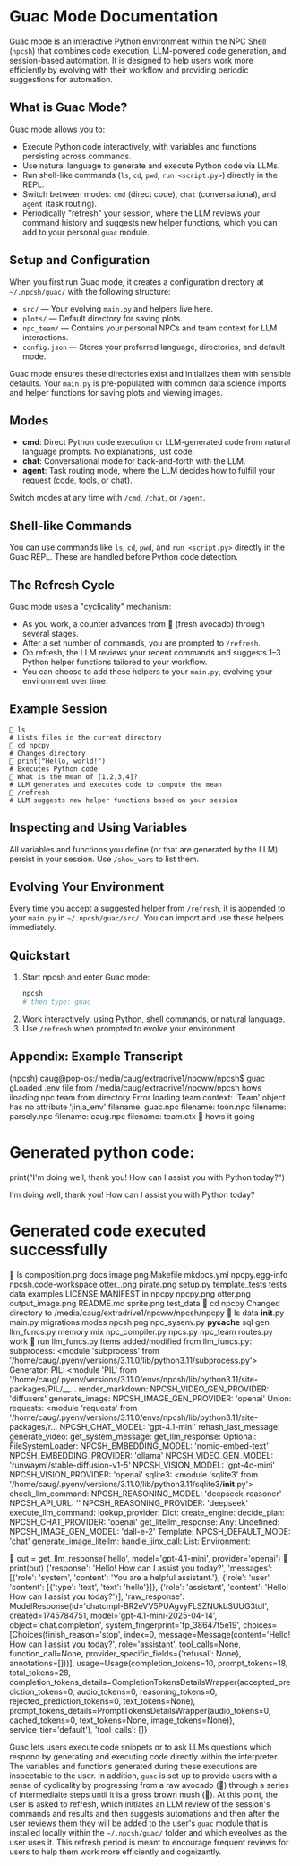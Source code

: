 # Guac Mode Documentation

Guac mode is an interactive Python environment within the NPC Shell (`npcsh`) that combines code execution, LLM-powered code generation, and session-based automation. It is designed to help users work more efficiently by evolving with their workflow and providing periodic suggestions for automation.

## What is Guac Mode?

Guac mode allows you to:
- Execute Python code interactively, with variables and functions persisting across commands.
- Use natural language to generate and execute Python code via LLMs.
- Run shell-like commands (`ls`, `cd`, `pwd`, `run <script.py>`) directly in the REPL.
- Switch between modes: `cmd` (direct code), `chat` (conversational), and `agent` (task routing).
- Periodically "refresh" your session, where the LLM reviews your command history and suggests new helper functions, which you can add to your personal `guac` module.

## Setup and Configuration

When you first run Guac mode, it creates a configuration directory at `~/.npcsh/guac/` with the following structure:

- `src/` — Your evolving `main.py` and helpers live here.
- `plots/` — Default directory for saving plots.
- `npc_team/` — Contains your personal NPCs and team context for LLM interactions.
- `config.json` — Stores your preferred language, directories, and default mode.

Guac mode ensures these directories exist and initializes them with sensible defaults. Your `main.py` is pre-populated with common data science imports and helper functions for saving plots and viewing images.

## Modes

- **cmd**: Direct Python code execution or LLM-generated code from natural language prompts. No explanations, just code.
- **chat**: Conversational mode for back-and-forth with the LLM.
- **agent**: Task routing mode, where the LLM decides how to fulfill your request (code, tools, or chat).

Switch modes at any time with `/cmd`, `/chat`, or `/agent`.

## Shell-like Commands

You can use commands like `ls`, `cd`, `pwd`, and `run <script.py>` directly in the Guac REPL. These are handled before Python code detection.

## The Refresh Cycle

Guac mode uses a "cyclicality" mechanism:
- As you work, a counter advances from 🥑 (fresh avocado) through several stages.
- After a set number of commands, you are prompted to `/refresh`.
- On refresh, the LLM reviews your recent commands and suggests 1–3 Python helper functions tailored to your workflow.
- You can choose to add these helpers to your `main.py`, evolving your environment over time.

## Example Session

```shell
🥑 ls
# Lists files in the current directory
🥑 cd npcpy
# Changes directory
🥑 print("Hello, world!")
# Executes Python code
🥑 What is the mean of [1,2,3,4]?
# LLM generates and executes code to compute the mean
🥑 /refresh
# LLM suggests new helper functions based on your session
```

## Inspecting and Using Variables

All variables and functions you define (or that are generated by the LLM) persist in your session. Use `/show_vars` to list them.

## Evolving Your Environment

Every time you accept a suggested helper from `/refresh`, it is appended to your `main.py` in `~/.npcsh/guac/src/`. You can import and use these helpers immediately.

## Quickstart

1. Start npcsh and enter Guac mode:
   ```zsh
   npcsh
   # then type: guac
   ```
2. Work interactively, using Python, shell commands, or natural language.
3. Use `/refresh` when prompted to evolve your environment.

## Appendix: Example Transcript

(npcsh) caug@pop-os:/media/caug/extradrive1/npcww/npcsh$ guac
gLoaded .env file from /media/caug/extradrive1/npcww/npcsh
hows iloading npc team from directory
Error loading team context: 'Team' object has no attribute 'jinja_env'
filename:  guac.npc
filename:  toon.npc
filename:  parsely.npc
filename:  caug.npc
filename:  team.ctx
🥑 hows it going

# Generated python code:
print("I'm doing well, thank you! How can I assist you with Python today?")

I'm doing well, thank you! How can I assist you with Python today?

# Generated code executed successfully

🥑 ls
composition.png  docs      image.png  Makefile     mkdocs.yml  npcpy.egg-info  npcsh.code-workspace  otter_.png        pirate.png  setup.py    template_tests  tests
data             examples  LICENSE    MANIFEST.in  npcpy       npcpy.png       otter.png             output_image.png  README.md   sprite.png  test_data
🥑 cd npcpy
Changed directory to /media/caug/extradrive1/npcww/npcsh/npcpy
🥑 ls
data  __init__.py   main.py  migrations  modes            npcsh.png  npc_sysenv.py  __pycache__  sql
gen   llm_funcs.py  memory   mix         npc_compiler.py  npcs.py    npc_team       routes.py    work
🥑 run llm_funcs.py
Items added/modified from llm_funcs.py:
  subprocess: <module 'subprocess' from '/home/caug/.pyenv/versions/3.11.0/lib/python3.11/subprocess.py'>
  Generator: <function or class>
  PIL: <module 'PIL' from '/home/caug/.pyenv/versions/3.11.0/envs/npcsh/lib/python3.11/site-packages/PIL/__...
  render_markdown: <function or class>
  NPCSH_VIDEO_GEN_PROVIDER: 'diffusers'
  generate_image: <function or class>
  NPCSH_IMAGE_GEN_PROVIDER: 'openai'
  Union: <function or class>
  requests: <module 'requests' from '/home/caug/.pyenv/versions/3.11.0/envs/npcsh/lib/python3.11/site-packages/r...
  NPCSH_CHAT_MODEL: 'gpt-4.1-mini'
  rehash_last_message: <function or class>
  generate_video: <function or class>
  get_system_message: <function or class>
  get_llm_response: <function or class>
  Optional: <function or class>
  FileSystemLoader: <function or class>
  NPCSH_EMBEDDING_MODEL: 'nomic-embed-text'
  NPCSH_EMBEDDING_PROVIDER: 'ollama'
  NPCSH_VIDEO_GEN_MODEL: 'runwayml/stable-diffusion-v1-5'
  NPCSH_VISION_MODEL: 'gpt-4o-mini'
  NPCSH_VISION_PROVIDER: 'openai'
  sqlite3: <module 'sqlite3' from '/home/caug/.pyenv/versions/3.11.0/lib/python3.11/sqlite3/__init__.py'>
  check_llm_command: <function or class>
  NPCSH_REASONING_MODEL: 'deepseek-reasoner'
  NPCSH_API_URL: ''
  NPCSH_REASONING_PROVIDER: 'deepseek'
  execute_llm_command: <function or class>
  lookup_provider: <function or class>
  Dict: <function or class>
  create_engine: <function or class>
  decide_plan: <function or class>
  NPCSH_CHAT_PROVIDER: 'openai'
  get_litellm_response: <function or class>
  Any: <function or class>
  Undefined: <function or class>
  NPCSH_IMAGE_GEN_MODEL: 'dall-e-2'
  Template: <function or class>
  NPCSH_DEFAULT_MODE: 'chat'
  generate_image_litellm: <function or class>
  handle_jinx_call: <function or class>
  List: <function or class>
  Environment: <function or class>

🥑 out = get_llm_response('hello', model='gpt-4.1-mini', provider='openai')
🥑 print(out)
{'response': 'Hello! How can I assist you today?', 'messages': [{'role': 'system', 'content': 'You are a helpful assistant.'}, {'role': 'user', 'content': [{'type': 'text', 'text': 'hello'}]}, {'role': 'assistant', 'content': 'Hello! How can I assist you today?'}], 'raw_response': ModelResponse(id='chatcmpl-BR2eVV5PUAgvyFLSZNUkbSUUG3tdI', created=1745784751, model='gpt-4.1-mini-2025-04-14', object='chat.completion', system_fingerprint='fp_38647f5e19', choices=[Choices(finish_reason='stop', index=0, message=Message(content='Hello! How can I assist you today?', role='assistant', tool_calls=None, function_call=None, provider_specific_fields={'refusal': None}, annotations=[]))], usage=Usage(completion_tokens=10, prompt_tokens=18, total_tokens=28, completion_tokens_details=CompletionTokensDetailsWrapper(accepted_prediction_tokens=0, audio_tokens=0, reasoning_tokens=0, rejected_prediction_tokens=0, text_tokens=None), prompt_tokens_details=PromptTokensDetailsWrapper(audio_tokens=0, cached_tokens=0, text_tokens=None, image_tokens=None)), service_tier='default'), 'tool_calls': []}


Guac lets users execute code snippets or to ask LLMs questions which respond by generating and executing code directly within the interpreter. The variables and functions generated during these executions are inspectable to the user. In addition, `guac` is set up to provide users with a sense of cyclicality by progressing from a raw avocado (🥑) through a series of intermediaite steps until it is a gross brown mush (🥘). At this point, the user is asked to refresh, which initiates an LLM review of the session's commands and results and then suggests automations and then after the user reviews them they will be added to the user's `guac` module that is installed locally within the `~/.npcsh/guac/` folder and which eveolves as the user uses it. This refresh period is meant to encourage frequent reviews for users to help them work more efficiently and cognizantly.
